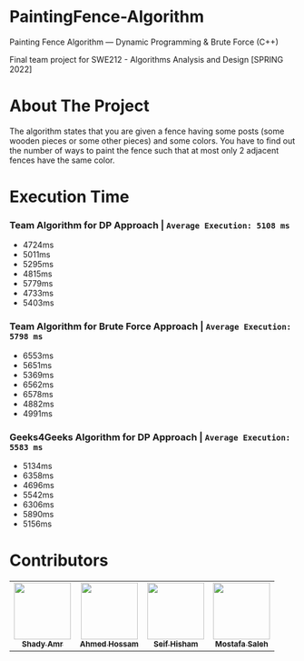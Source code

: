 # PaintingFence-Algorithm
Painting Fence Algorithm — Dynamic Programming & Brute Force (C++)

Final team project for SWE212 - Algorithms Analysis and Design [SPRING 2022]

# About The Project
The algorithm states that you are given a fence having some posts (some wooden pieces or some other pieces) and some colors. You have to find out the number of ways to paint the fence such that at most only 2 adjacent fences have the same color.

# Execution Time
### Team Algorithm for DP Approach | ```Average Execution: 5108 ms```
* 4724ms
* 5011ms
* 5295ms
* 4815ms
* 5779ms
* 4733ms
* 5403ms

### Team Algorithm for Brute Force Approach | ```Average Execution: 5798 ms```
* 6553ms
* 5651ms
* 5369ms
* 6562ms
* 6578ms
* 4882ms
* 4991ms

### Geeks4Geeks Algorithm for DP Approach | ```Average Execution: 5583 ms```
* 5134ms
* 6358ms
* 4696ms
* 5542ms
* 6306ms
* 5890ms
* 5156ms

# Contributors
<table>
  <tr>
    <td align="center"><a href="https://github.com/shadyamr"><img src="https://i.imgur.com/w04eNYo.png" width="100px;" alt=""/><br /><sub><b>Shady Amr</b></sub></a></td>
    <td align="center"><a href="https://github.com/AhmedHossam9"><img src="https://i.imgur.com/w04eNYo.png" width="100px;" alt=""/><br /><sub><b>Ahmed Hossam</b></sub></a></td>
    <td align="center"><a href="https://github.com/seifhisham"><img src="https://i.imgur.com/w04eNYo.png" width="100px;" alt=""/><br /><sub><b>Seif Hisham</b></sub></a></td>
    <td align="center"><a href="https://github.com/Moshelby"><img src="https://i.imgur.com/w04eNYo.png" width="100px;" alt=""/><br /><sub><b>Mostafa Saleh</b></sub></a></td>
</table>
